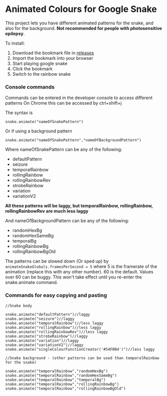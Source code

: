 # Animated Colours for Google Snake

This project lets you have different animated patterns for the snake, and also for the background. **Not recommended for people with photosensitive epilepsy**.

To install:
1. Download the bookmark file in [releases](https://github.com/DarkSnakeGang/GoogleSnakeAnimatedColours/releases/tag/1.0.1)
2. Import the bookmark into your browser
3. Start playing google snake
4. Click the bookmark
5. Switch to the rainbow snake

### Console commands

Commands can be entered in the developer console to access different patterns
On Chrome this can be accessed by ctrl+shift+j

The syntax is 

`snake.animate("nameOfSnakePattern")`

Or if using a background pattern

`snake.animate("nameOfSnakePattern","nameOfBackgroundPattern")`

Where nameOfSnakePattern can be any of the following:
- defaultPattern
- seizure
- temporalRainbow
- rollingRainbow
- rollingRainbowRev
- strobeRainbow
- variation
- variationV2

**All these patterns will be laggy, but temporalRainbow, rollingRainbow, rollingRainbowRev are much less laggy**

And nameOfBackgroundPattern can be any of the following:
- randomHexBg
- randomHexSameBg
- temporalBg
- rollingRainbowBg
- rollingRainbowBgOld

The patterns can be slowed down (Or sped up) by `animateSnakeGlobals.framesPerSecond = 5`
where 5 is the framerate of the animation (replace this with any other number).
60 is the default. Values over 60 can be buggy.
This won't take effect until you re-enter the snake.animate command.

### Commands for easy copying and pasting

```
//Snake body

snake.animate("defaultPattern")//laggy
snake.animate("seizure")//laggy
snake.animate("temporalRainbow")//less laggy
snake.animate("rollingRainbow")//less laggy
snake.animate("rollingRainbowRev")//less laggy
snake.animate("strobeRainbow")//laggy
snake.animate("variation")//laggy
snake.animate("variationV2")//laggy
snake.animate("singleColourFunctionCreator('#54F0B4')")//less laggy
  
//Snake background - (other patterns can be used than temporalRainbow for the snake)
  
snake.animate("temporalRainbow","randomHexBg")
snake.animate("temporalRainbow","randomHexSameBg")
snake.animate("temporalRainbow","temporalBg")
snake.animate("temporalRainbow","rollingRainbowBg")
snake.animate("temporalRainbow","rollingRainbowBgOld")
```
